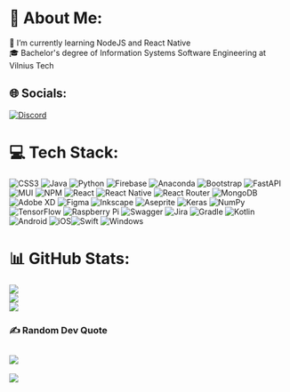 # 💫 About Me:
🌱 I’m currently learning NodeJS and React Native<br>🎓 Bachelor's degree of Information Systems Software Engineering at Vilnius Tech


## 🌐 Socials:
[![Discord](https://img.shields.io/badge/Discord-%237289DA.svg?logo=discord&logoColor=white)](https://discord.gg/#2720) 

# 💻 Tech Stack:
![CSS3](https://img.shields.io/badge/css3-%231572B6.svg?style=flat&logo=css3&logoColor=white) ![Java](https://img.shields.io/badge/java-%23ED8B00.svg?style=flat&logo=java&logoColor=white)  ![Python](https://img.shields.io/badge/python-3670A0?style=flat&logo=python&logoColor=ffdd54) ![Firebase](https://img.shields.io/badge/firebase-%23039BE5.svg?style=flat&logo=firebase) ![Anaconda](https://img.shields.io/badge/Anaconda-%2344A833.svg?style=flat&logo=anaconda&logoColor=white) ![Bootstrap](https://img.shields.io/badge/bootstrap-%23563D7C.svg?style=flat&logo=bootstrap&logoColor=white) ![FastAPI](https://img.shields.io/badge/FastAPI-005571?style=flat&logo=fastapi) ![MUI](https://img.shields.io/badge/MUI-%230081CB.svg?style=flat&logo=material-ui&logoColor=white) ![NPM](https://img.shields.io/badge/NPM-%23000000.svg?style=flat&logo=npm&logoColor=white) ![React](https://img.shields.io/badge/react-%2320232a.svg?style=flat&logo=react&logoColor=%2361DAFB) ![React Native](https://img.shields.io/badge/react_native-%2320232a.svg?style=flat&logo=react&logoColor=%2361DAFB) ![React Router](https://img.shields.io/badge/React_Router-CA4245?style=flat&logo=react-router&logoColor=white) ![MongoDB](https://img.shields.io/badge/MongoDB-%234ea94b.svg?style=flat&logo=mongodb&logoColor=white) ![Adobe XD](https://img.shields.io/badge/Adobe%20XD-470137?style=flat&logo=Adobe%20XD&logoColor=#FF61F6) 	![Figma](https://img.shields.io/badge/figma-%23F24E1E.svg?style=flat&logo=figma&logoColor=white) ![Inkscape](https://img.shields.io/badge/Inkscape-e0e0e0?style=flat&logo=inkscape&logoColor=080A13) ![Aseprite](https://img.shields.io/badge/Aseprite-FFFFFF?style=flat&logo=Aseprite&logoColor=#7D929E) ![Keras](https://img.shields.io/badge/Keras-%23D00000.svg?style=flat&logo=Keras&logoColor=white) ![NumPy](https://img.shields.io/badge/numpy-%23013243.svg?style=flat&logo=numpy&logoColor=white) ![TensorFlow](https://img.shields.io/badge/TensorFlow-%23FF6F00.svg?style=flat&logo=TensorFlow&logoColor=white) ![Raspberry Pi](https://img.shields.io/badge/-RaspberryPi-C51A4A?style=flat&logo=Raspberry-Pi) ![Swagger](https://img.shields.io/badge/-Swagger-%23Clojure?style=flat&logo=swagger&logoColor=white) ![Jira](https://img.shields.io/badge/jira-%230A0FFF.svg?style=flat&logo=jira&logoColor=white) ![Gradle](https://img.shields.io/badge/Gradle-02303A.svg?style=flat&logo=Gradle&logoColor=white) ![Kotlin](https://img.shields.io/badge/kotlin-%230095D5.svg?style=flat&logo=kotlin&logoColor=white) ![Android](https://img.shields.io/badge/Android-3DDC84?style=flat&logo=android&logoColor=white) ![iOS](https://img.shields.io/badge/iOS-000000?style=flat&logo=ios&logoColor=white)![Swift](https://img.shields.io/badge/Swift-FA7343?style=flat&logo=swift&logoColor=white) ![Windows](https://img.shields.io/badge/Windows-0078D6?style=flat&logo=windows&logoColor=white)

# 📊 GitHub Stats:
![](https://github-readme-stats.vercel.app/api?username=Jok3r182&theme=dark&hide_border=false&include_all_commits=true&count_private=true)<br/>
![](https://github-readme-streak-stats.herokuapp.com/?user=Jok3r182&theme=dark&hide_border=false)<br/>
![](https://github-readme-stats.vercel.app/api/top-langs/?username=Jok3r182&theme=dark&hide_border=false&include_all_commits=true&count_private=true&layout=compact)

### ✍️ Random Dev Quote
![](https://quotes-github-readme.vercel.app/api?type=horizontal&theme=dark)
---
[![](https://visitcount.itsvg.in/api?id=Jok3r182&label=Profile%20Views&color=12&icon=6&pretty=true)](https://visitcount.itsvg.in)
